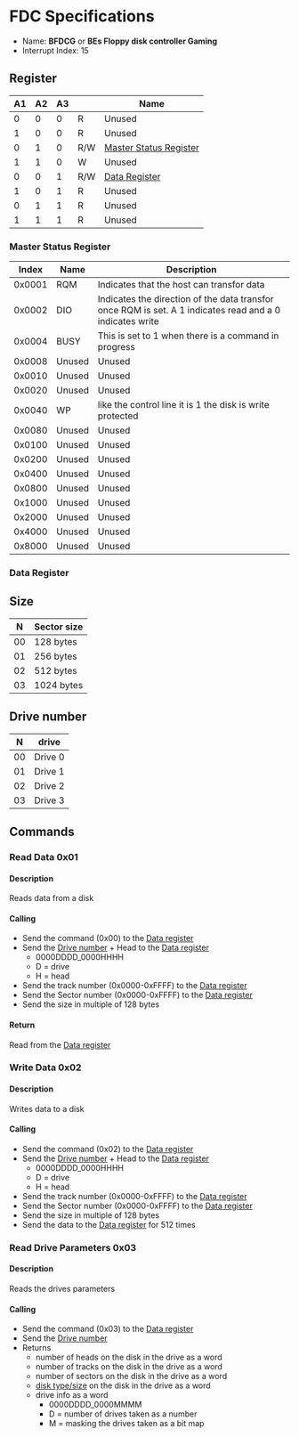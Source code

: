 # FDC Specifications

- Name: **BFDCG** or **BEs Floppy disk controller Gaming**
- Interrupt Index: 15

## Register

|A1|A2|A3|   |Name
|--|--|--|---|-
|0 |0 |0 | R |Unused
|1 |0 |0 | R |Unused
|0 |1 |0 |R/W|[Master Status Register](#master-status-register)
|1 |1 |0 | W |Unused
|0 |0 |1 |R/W|[Data Register](#data-register)
|1 |0 |1 | R |Unused
|0 |1 |1 | R |Unused
|1 |1 |1 | R |Unused

### Master Status Register

|Index  |Name             |Description
|-------|-----------------|-
|0x0001 |RQM              | Indicates that the host can transfor data
|0x0002 |DIO              | Indicates the direction of the data transfor once RQM is set. A 1 indicates read and a 0 indicates write
|0x0004 |BUSY             | This is set to 1 when there is a command in progress
|0x0008 |Unused           | Unused
|0x0010 |Unused           | Unused
|0x0020 |Unused           | Unused
|0x0040 |WP               | like the control line it is 1 the disk is write protected
|0x0080 |Unused           | Unused
|0x0100 |Unused           | Unused
|0x0200 |Unused           | Unused
|0x0400 |Unused           | Unused
|0x0800 |Unused           | Unused
|0x1000 |Unused           | Unused
|0x2000 |Unused           | Unused
|0x4000 |Unused           | Unused
|0x8000 |Unused           | Unused

### Data Register

## Size

|N  |Sector size
|---|-
|00 |128 bytes
|01 |256 bytes
|02 |512 bytes
|03 |1024 bytes

## Drive number

|N  |drive
|---|-
|00 |Drive 0
|01 |Drive 1
|02 |Drive 2
|03 |Drive 3

## Commands

### Read Data 0x01

#### Description

Reads data from a disk

#### Calling

- Send the command (0x00) to the [Data register](#data-register)
- Send the [Drive number](#drive-number) + Head to the [Data register](#data-register)
  - 0000DDDD_0000HHHH
  - D = drive
  - H = head
- Send the track number (0x0000-0xFFFF) to the [Data register](#data-register)
- Send the Sector number (0x0000-0xFFFF) to the [Data register](#data-register)
- Send the size in multiple of 128 bytes

#### Return

Read from the [Data register](#data-register)

### Write Data 0x02

#### Description

Writes data to a disk

#### Calling

- Send the command (0x02) to the [Data register](#data-register)
- Send the [Drive number](#drive-number) + Head to the [Data register](#data-register)
  - 0000DDDD_0000HHHH
  - D = drive
  - H = head
- Send the track number (0x0000-0xFFFF) to the [Data register](#data-register)
- Send the Sector number (0x0000-0xFFFF) to the [Data register](#data-register)
- Send the size in multiple of 128 bytes
- Send the data to the [Data register](#data-register) for 512 times

### Read Drive Parameters 0x03

#### Description

Reads the drives parameters

#### Calling

- Send the command (0x03) to the [Data register](#data-register)
- Send the [Drive number](#drive-number)
- Returns
  - number of heads on the disk in the drive as a word
  - number of tracks on the disk in the drive as a word
  - number of sectors on the disk in the drive as a word
  - [disk type/size](../../fileSystem/FileSystemFormat.md#disk-sizes) on the disk in the drive as a word
  - drive info as a word
    - 0000DDDD_0000MMMM
    - D = number of drives taken as a number
    - M = masking the drives taken as a bit map
